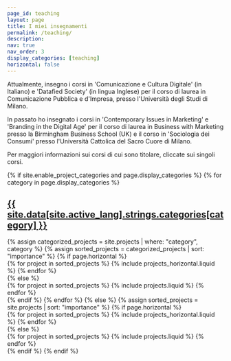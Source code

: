 ```yaml
---
page_id: teaching
layout: page
title: I miei insegnamenti
permalink: /teaching/
description:
nav: true
nav_order: 3
display_categories: [teaching]
horizontal: false
---
```


Attualmente, insegno i corsi in 'Comunicazione e Cultura Digitale' (in Italiano) e 'Datafied Society' (in lingua Inglese) per il corso di laurea in Comunicazione Pubblica e d'Impresa, presso l'Università degli Studi di Milano.

In passato ho insegnato i corsi in 'Contemporary Issues in Marketing' e 'Branding in the Digital Age' per il corso di laurea in Business with Marketing presso la Birmingham Business School (UK) e il corso in 'Sociologia dei Consumi' presso l'Università Cattolica del Sacro Cuore di Milano.

Per maggiori informazioni sui corsi di cui sono titolare, cliccate sui singoli corsi.

<!-- pages/projects.md -->
<div class="projects">
  {% if site.enable_project_categories and page.display_categories %}
    <!-- Display categorized projects -->
    {% for category in page.display_categories %}
      <a id="{{ site.data[site.active_lang].strings.categories[category] }}" href=".#{{ site.data[site.active_lang].strings.categories[category] }}">
        <h2 class="category">{{ site.data[site.active_lang].strings.categories[category] }}</h2>
      </a>
      {% assign categorized_projects = site.projects | where: "category", category %}
      {% assign sorted_projects = categorized_projects | sort: "importance" %}
      <!-- Generate cards for each project -->
      {% if page.horizontal %}
        <div class="container">
          <div class="row row-cols-1 row-cols-md-2">
            {% for project in sorted_projects %}
              {% include projects_horizontal.liquid %}
            {% endfor %}
          </div>
        </div>
      {% else %}
        <div class="row row-cols-1 row-cols-md-3">
          {% for project in sorted_projects %}
            {% include projects.liquid %}
          {% endfor %}
        </div>
      {% endif %}
    {% endfor %}
  {% else %}
    <!-- Display projects without categories -->
    {% assign sorted_projects = site.projects | sort: "importance" %}
    <!-- Generate cards for each project -->
    {% if page.horizontal %}
      <div class="container">
        <div class="row row-cols-1 row-cols-md-2">
          {% for project in sorted_projects %}
            {% include projects_horizontal.liquid %}
          {% endfor %}
        </div>
      </div>
    {% else %}
      <div class="row row-cols-1 row-cols-md-3">
        {% for project in sorted_projects %}
          {% include projects.liquid %}
        {% endfor %}
      </div>
    {% endif %}
  {% endif %}
</div>
